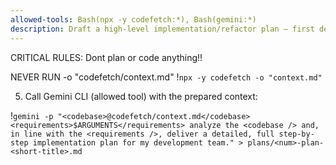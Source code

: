 ```yaml
---
allowed-tools: Bash(npx -y codefetch:*), Bash(gemini:*)
description: Draft a high‑level implementation/refactor plan – first derive the optimal Codefetch context from the Git file list, then query Gemini CLI and hand the result back to Claude. Do NOT begin writing or changing application code.
---
```


CRITICAL RULES: Dont plan or code anything!!

NEVER RUN -o "codefetch/context.md"
!`npx -y codefetch -o "context.md"`

5. Call Gemini CLI (allowed tool) with the prepared context:

!`gemini -p "<codebase>@codefetch/context.md</codebase><requirements>$ARGUMENTS</requirements> analyze the <codebase /> and, in line with the <requirements />, deliver a detailed, full step-by-step implementation plan for my development team." > plans/<num>-plan-<short-title>.md`
